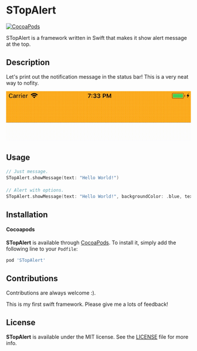 STopAlert
============
[![CocoaPods](https://img.shields.io/cocoapods/v/STopAlert.svg)](https://github.com/Seonift/STopAlert)

STopAlert is a framework written in Swift that makes it show alert message at the top.

## Description

Let's print out the notification message in the status bar! This is a very neat way to nofity.

![STopAlert](/stop.gif)

## Usage

```swift
// Just message.
STopAlert.showMessage(text: "Hello World!")

// Alert with options.
STopAlert.showMessage(text: "Hello World!", backgroundColor: .blue, textColor: .darkGray, duration: 2.0, animationDuration: 0.25)
```

## Installation
#### Cocoapods
**STopAlert** is available through [CocoaPods](http://blog.cocoapods.org/Pod-Authors-Guide-to-CocoaPods-Frameworks/). To install it, simply add the following line to your `Podfile`:

```ruby
pod 'STopAlert'
```

## Contributions

Contributions are always welcome :).

This is my first swift framework. Please give me a lots of feedback!

## License
**STopAlert** is available under the MIT license. See the [LICENSE](https://github.com/Seonift/STopAlert/blob/master/LICENSE) file for more info.
